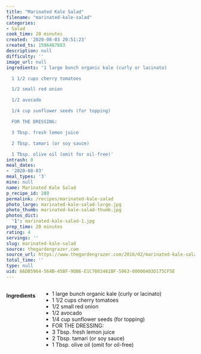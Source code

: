 ```yaml
---
title: "Marinated Kale Salad"
filename: "marinated-kale-salad"
categories:
- Salad
cook_time: 20 minutes
created: '2020-08-03 20:51:23'
created_ts: 1596487883
description: null
difficulty: ''
image_url: null
ingredients: '1 large bunch organic kale (curly or lacinato)

  1 1/2 cups cherry tomatoes

  1/2 small red onion

  1/2 avocado

  1/4 cup sunflower seeds (for topping)

  FOR THE DRESSING:

  3 Tbsp. fresh lemon juice

  2 Tbsp. tamari (or soy sauce)

  1 Tbsp. olive oil (omit for oil-free)'
intrash: 0
meal_dates:
- '2020-08-03'
meal_types: '3'
mine: null
name: Marinated Kale Salad
p_recipe_id: 288
permalink: /recipes/marinated-kale-salad
photo_large: marinated-kale-salad-large.jpg
photo_thumb: marinated-kale-salad-thumb.jpg
photos_dict:
  '1': marinated-kale-salad-1.jpg
prep_time: 20 minutes
rating: 4
servings: ''
slug: marinated-kale-salad
source: thegardengrazer.com
source_url: https://www.thegardengrazer.com/2016/02/marinated-kale-salad.html
total_time: ''
type: null
uid: 66DB5964-564B-458F-9DB6-E1C7083461BF-5963-00000403D175CF5E
---
```

<div class="large-8 medium-7 columns" id="writeup">	</div><!-- #writeup -->
</div><!-- #row-one -->
<div class="row" id="row-two">	<div class="medium-4 small-5 columns" id="ingredients"><h4>Ingredients</h4><div class="box box-ingredients content"><ul>
<li>1 large bunch organic kale (curly or lacinato)</li>
<li>1 1/2 cups cherry tomatoes</li>
<li>1/2 small red onion</li>
<li>1/2 avocado</li>
<li>1/4 cup sunflower seeds (for topping)</li>
<li>FOR THE DRESSING:</li>
<li>3 Tbsp. fresh lemon juice</li>
<li>2 Tbsp. tamari (or soy sauce)</li>
<li>1 Tbsp. olive oil (omit for oil-free)</li>
</ul>
</div>	</div>	<div class="medium-6 small-7 columns" id="directions">	</div>